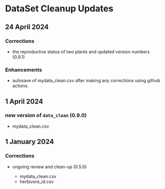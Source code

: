 # DataSet Cleanup Updates

## 24 April 2024

### Corrections

- the reproductive status of two plants and updated version numbers (0.9.1)  

### Enhancements

- autosave of mydata_clean.csv after making any corrections using github actions.


## 1 April 2024  

### new version of `data_clean` (0.9.0) 

 - mydata_clean.csv

## 1 January 2024  

### Corrections  

- ongoing review and clean-up (0.5.0)  
  
  - mydata_clean.csv 
  - herbivore_id.csv
